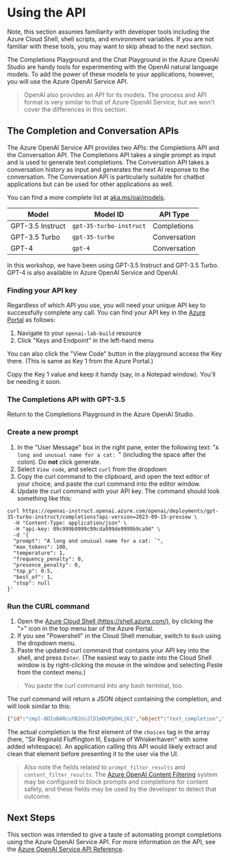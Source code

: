 # Using the API

Note, this section assumes familiarity with developer tools including the Azure Cloud Shell, shell scripts, and environment variables. If you are not familiar with these tools, you may want to skip ahead to the next section.

The Completions Playground and the Chat Playground in the Azure OpenAI Studio are handy tools for experimenting with the OpenAI natural language models. To add the power of these models to your applications, however, you will use the Azure OpenAI Service API.

> OpenAI also provides an API for its models. The process and API format is very similar to that of Azure OpenAI Service, but we won't cover the differences in this section.

## The Completion and Conversation APIs

The Azure OpenAI Service API provides two APIs: the Completions API and the Conversation API. The Completions API takes a single prompt as input and is used to generate text completions. The Conversation API takes a conversation history as input and generates the next AI response to the conversation. The Conversation API is particularly suitable for chatbot applications but can be used for other applications as well.

You can find a more complete list at [aka.ms/oai/models](https://aka.ms/oai/models).

| Model | Model ID | API Type |
| ----| --------------- | --------------- |
| GPT-3.5 Instruct | `gpt-35-turbo-instruct` | Completions |
| GPT-3.5 Turbo | `gpt-35-turbo` | Conversation |
| GPT-4 | `gpt-4` | Conversation |

In this workshop, we have been using GPT-3.5 Instruct and GPT-3.5 Turbo. GPT-4 is also available in Azure OpenAI Service and OpenAI.

### Finding your API key

Regardless of which API you use, you will need your unique API key to successfully complete any call. You can find your API key in the [Azure Portal](https://portal.azure.com) as follows:

1. Navigate to your `openai-lab-build` resource
2. Click "Keys and Endpoint" in the left-hand menu

You can also click the "View Code" button in the playground access the Key there. (This is same as Key 1 from the Azure Portal.)

Copy the Key 1 value and keep it handy (say, in a Notepad window). You'll be needing it soon.

### The Completions API with GPT-3.5

Return to the Completions Playground in the Azure OpenAI Studio.

### Create a new prompt

1. In the "User Message" box in the right pane, enter the following text: "`A long and unusual name for a cat: `" (including the space after the colon). Do **not** click generate.
2. Select `View code`, and select `curl` from the dropdown
3. Copy the curl command to the clipboard, and open the text editor of your choice, and paste the curl command into the editor window.
4. Update the curl command with your API key. The command should look something like this:

```
curl https://openai-instruct.openai.azure.com/openai/deployments/gpt-35-turbo-instruct/completions?api-version=2023-09-15-preview \
  -H "Content-Type: application/json" \
  -H "api-key: 09c999b9999c99cda999de9999b9ca9d" \
  -d '{
  "prompt": "A long and unusual name for a cat: `",
  "max_tokens": 100,
  "temperature": 1,
  "frequency_penalty": 0,
  "presence_penalty": 0,
  "top_p": 0.5,
  "best_of": 1,
  "stop": null
}'
```
### Run the CURL command

1. Open the [Azure Cloud Shell (https://shell.azure.com/)](https://shell.azure.com/), by clicking the ">" icon in the top menu bar of the Azure Portal.
2. If you see "Powershell" in the Cloud Shell menubar, switch to `Bash` using the dropdown menu.
3. Paste the updated curl command that contains your API key into the shell, and press `Enter`. (The easiest way to paste into the Cloud Shell window is by right-clicking the mouse in the window and selecting Paste from the context menu.)

> You paste the curl command into any bash terminal, too.

The curl command will return a JSON object containing the completion, and  will look similar to this:

```json
{"id":"cmpl-8DIoBARcuYBJUs2lD1mDUPpDmLj61","object":"text_completion","created":1698181255,"model":"gpt-35-turbo-instruct","prompt_filter_results":[{"prompt_index":0,"content_filter_results":{"hate":{"filtered":false,"severity":"safe"},"self_harm":{"filtered":false,"severity":"safe"},"sexual":{"filtered":false,"severity":"safe"},"violence":{"filtered":false,"severity":"safe"}}}],"choices":[{"text":"\n\n\"Sir Reginald Fluffington III, Esquire of Whiskerhaven\"","index":0,"finish_reason":"stop","logprobs":null,"content_filter_results":{"hate":{"filtered":false,"severity":"safe"},"self_harm":{"filtered":false,"severity":"safe"},"sexual":{"filtered":false,"severity":"safe"},"violence":{"filtered":false,"severity":"safe"}}}],"usage":{"completion_tokens":19,"prompt_tokens":10,"total_tokens":29}}
```

The actual completion is the first element of the `choices` tag in the array (here, "Sir Reginald Fluffington III, Esquire of Whiskerhaven" with some added whitespace). An application calling this API would likely extract and clean that element before presenting it to the user via the UI.

> Also note the fields related to `prompt_filter_results` and `content_filter_results`. The [Azure OpenAI Content Filtering](https://learn.microsoft.com/en-us/azure/ai-services/openai/concepts/content-filter) system may be configured to block prompts and completions for content safety, and these fields may be used by the developer to detect that outcome.

## Next Steps

This section was intended to give a taste of automating prompt completions using the Azure OpenAI Service API. For more information on the API, see the [Azure OpenAI Service API Reference](https://learn.microsoft.com/en-us/azure/cognitive-services/openai/reference).
